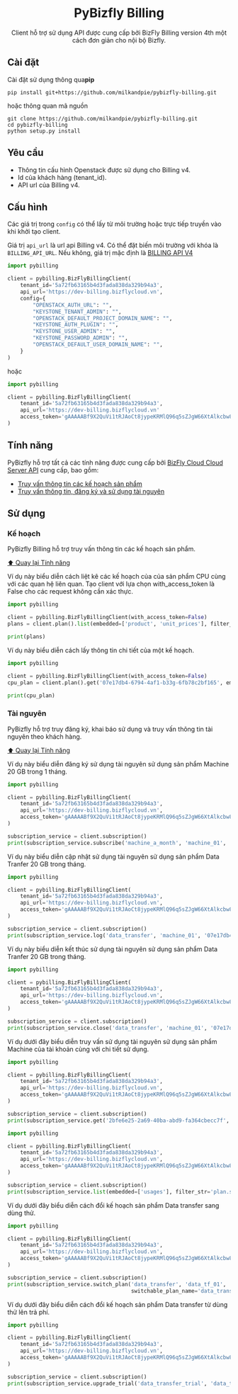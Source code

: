 <h1 align="center">PyBizfly Billing</h1>
<p align="center">Client hỗ trợ sử dụng API được cung cấp bởi BizFly Billing version 4th một cách đơn giản cho nội bộ Bizfly.</p>

## Cài đặt

Cài đặt sử dụng thông qua**pip**

    pip install git+https://github.com/milkandpie/pybizfly-billing.git

hoặc thông quan mã nguồn
    
    git clone https://github.com/milkandpie/pybizfly-billing.git
    cd pybizfly-billing   
    python setup.py install 

## Yêu cầu

- Thông tin cấu hình Openstack được sử dụng cho Billing v4.
- Id của khách hàng (tenant_id).
- API url của Billing v4.

## Cấu hình
Các giá trị trong `config` có thể lấy từ môi trường hoặc trực tiếp truyền vào khi khởi tạo client.

Giá trị `api_url` là url api Billing v4. Có thể đặt biến môi trường với khóa là `BILLING_API_URL`. Nếu không, giá trị mặc định là [BILLING API V4](https://billing.bizflycloud.vn/api/v4/)

```python  
import pybilling

client = pybilling.BizFlyBillingClient(
    tenant_id='5a72fb63165b4d3fada838da329b94a3',
    api_url='https://dev-billing.bizflycloud.vn',
    config={
        "OPENSTACK_AUTH_URL": "",
        "KEYSTONE_TENANT_ADMIN": "",
        "OPENSTACK_DEFAULT_PROJECT_DOMAIN_NAME": "",
        "KEYSTONE_AUTH_PLUGIN": "",
        "KEYSTONE_USER_ADMIN": "",
        "KEYSTONE_PASSWORD_ADMIN": "",
        "OPENSTACK_DEFAULT_USER_DOMAIN_NAME": "",
    }
)
```

hoặc

```python  
import pybilling

client = pybilling.BizFlyBillingClient(
    tenant_id='5a72fb63165b4d3fada838da329b94a3',
    api_url='https://dev-billing.bizflycloud.vn'
    access_token='gAAAAABf9X2QuVi1tRJAoCt8jypeKRMlQ96q5sZJgW66XtAlkcbw8aAySJVLzcPHBqZEE8S1RrgYIMf5GsjJ38Tu8gaGiz_35vbyTOfLEDdsJxLBVcmWoVQJ6GkZ8aaYNz098SL5-6ar1xStpQqxIKPoJ9UOb2_T0m5g8HnN0gxzfKmTP9vzIWk'
)
```

<h2 id="tính-năng">Tính năng</h2>

PyBizfly hỗ trợ tất cả các tính năng được cung cấp
bởi [BizFly Cloud Cloud Server API](https://support.bizflycloud.vn/api/cloudserver/) cung cấp, bao gồm:

- [Truy vấn thông tin các kế hoạch sản phẩm](#plan)
- [Truy vấn thông tin, đăng ký và sử dụng tài nguyên](#subscription)

## Sử dụng

<h3 id="plan">Kế hoạch</h3>
PyBizfly Billing hỗ trợ truy vấn thông tin các kế hoạch sản phẩm.

[⬆ Quay lại Tính năng](#tính-năng)

Ví dụ này biểu diễn cách liệt kê các kế hoạch của của sản phẩm CPU cùng với các quan hệ liên quan.
Tạo client với lựa chọn with_access_token là False cho các request không cần xác thực.
```python
import pybilling

client = pybilling.BizFlyBillingClient(with_access_token=False)
plans = client.plan().list(embedded=['product', 'unit_prices'], filter_str='product.name=@CPU')

print(plans)
```

Ví dụ này biểu diễn cách lấy thông tin chi tiết của một kế hoạch.

```python
import pybilling

client = pybilling.BizFlyBillingClient(with_access_token=False)
cpu_plan = client.plan().get('07e17db4-6794-4af1-b33g-6fb78c2bf165', embedded=['product', 'unit_prices'])

print(cpu_plan)
```

<h3 id="subscription">Tài nguyên</h3>
PyBizfly hỗ trợ truy đăng ký, khai báo sử dụng và truy vấn thông tin tài nguyên theo khách hàng.

[⬆ Quay lại Tính năng](#tính-năng)

Ví dụ này biểu diễn đăng ký sử dụng tài nguyên sử dụng sản phẩm Machine 20 GB trong 1 tháng.

```python
import pybilling

client = pybilling.BizFlyBillingClient(
    tenant_id='5a72fb63165b4d3fada838da329b94a3',
    api_url='https://dev-billing.bizflycloud.vn',
    access_token='gAAAAABf9X2QuVi1tRJAoCt8jypeKRMlQ96q5sZJgW66XtAlkcbw8aAySJVLzcPHBqZEE8S1RrgYIMf5GsjJ38Tu8gaGiz_35vbyTOfLEDdsJxLBVcmWoVQJ6GkZ8aaYNz098SL5-6ar1xStpQqxIKPoJ9UOb2_T0m5g8HnN0gxzfKmTP9vzIWk'
)

subscription_service = client.subscription()
print(subscription_service.subscribe('machine_a_month', 'machine_01', '07e17db4-6794-4af1-b33g-6fb78c2bf165'))
```   

Ví dụ này biểu diễn cập nhật sử dụng tài nguyên sử dụng sản phẩm Data Tranfer 20 GB trong tháng.

```python
import pybilling

client = pybilling.BizFlyBillingClient(
    tenant_id='5a72fb63165b4d3fada838da329b94a3',
    api_url='https://dev-billing.bizflycloud.vn',
    access_token='gAAAAABf9X2QuVi1tRJAoCt8jypeKRMlQ96q5sZJgW66XtAlkcbw8aAySJVLzcPHBqZEE8S1RrgYIMf5GsjJ38Tu8gaGiz_35vbyTOfLEDdsJxLBVcmWoVQJ6GkZ8aaYNz098SL5-6ar1xStpQqxIKPoJ9UOb2_T0m5g8HnN0gxzfKmTP9vzIWk'
)

subscription_service = client.subscription()
print(subscription_service.log('data_transfer', 'machine_01', '07e17db4-6794-4af1-b33g-6fb78c2bf165', 100))
```   

Ví dụ này biểu diễn kết thúc sử dụng tài nguyên sử dụng sản phẩm Data Tranfer 20 GB trong tháng.
```python
import pybilling

client = pybilling.BizFlyBillingClient(
    tenant_id='5a72fb63165b4d3fada838da329b94a3',
    api_url='https://dev-billing.bizflycloud.vn',
    access_token='gAAAAABf9X2QuVi1tRJAoCt8jypeKRMlQ96q5sZJgW66XtAlkcbw8aAySJVLzcPHBqZEE8S1RrgYIMf5GsjJ38Tu8gaGiz_35vbyTOfLEDdsJxLBVcmWoVQJ6GkZ8aaYNz098SL5-6ar1xStpQqxIKPoJ9UOb2_T0m5g8HnN0gxzfKmTP9vzIWk'
)

subscription_service = client.subscription()
print(subscription_service.close('data_transfer', 'machine_01', '07e17db4-6794-4af1-b33g-6fb78c2bf165'))
```  

Ví dụ dưới đây biểu diễn truy vấn sử dụng tài nguyên sử dụng sản phẩm Machine của tài khoản cùng với chi tiết sử dụng.
```python
import pybilling

client = pybilling.BizFlyBillingClient(
    tenant_id='5a72fb63165b4d3fada838da329b94a3',
    api_url='https://dev-billing.bizflycloud.vn',
    access_token='gAAAAABf9X2QuVi1tRJAoCt8jypeKRMlQ96q5sZJgW66XtAlkcbw8aAySJVLzcPHBqZEE8S1RrgYIMf5GsjJ38Tu8gaGiz_35vbyTOfLEDdsJxLBVcmWoVQJ6GkZ8aaYNz098SL5-6ar1xStpQqxIKPoJ9UOb2_T0m5g8HnN0gxzfKmTP9vzIWk'
)

subscription_service = client.subscription()
print(subscription_service.get('2bfe6e25-2a69-40ba-abd9-fa364cbecc7f', embedded=['usages']))
```   

```python
import pybilling

client = pybilling.BizFlyBillingClient(
    tenant_id='5a72fb63165b4d3fada838da329b94a3',
    api_url='https://dev-billing.bizflycloud.vn',
    access_token='gAAAAABf9X2QuVi1tRJAoCt8jypeKRMlQ96q5sZJgW66XtAlkcbw8aAySJVLzcPHBqZEE8S1RrgYIMf5GsjJ38Tu8gaGiz_35vbyTOfLEDdsJxLBVcmWoVQJ6GkZ8aaYNz098SL5-6ar1xStpQqxIKPoJ9UOb2_T0m5g8HnN0gxzfKmTP9vzIWk'
)

subscription_service = client.subscription()
print(subscription_service.list(embedded=['usages'], filter_str='plan.summary==machine_a_month'))
```


Ví dụ dưới đây biểu diễn cách đổi kế hoạch sản phẩm Data transfer sang dùng thử.
```python
import pybilling

client = pybilling.BizFlyBillingClient(
    tenant_id='5a72fb63165b4d3fada838da329b94a3',
    api_url='https://dev-billing.bizflycloud.vn',
    access_token='gAAAAABf9X2QuVi1tRJAoCt8jypeKRMlQ96q5sZJgW66XtAlkcbw8aAySJVLzcPHBqZEE8S1RrgYIMf5GsjJ38Tu8gaGiz_35vbyTOfLEDdsJxLBVcmWoVQJ6GkZ8aaYNz098SL5-6ar1xStpQqxIKPoJ9UOb2_T0m5g8HnN0gxzfKmTP9vzIWk'
)

subscription_service = client.subscription()
print(subscription_service.switch_plan('data_transfer', 'data_tf_01', '2bfe6e25-2a69-40ba-abd9-fa364cbecc7f',
                                       switchable_plan_name='data_transfer_trial'))
``` 

Ví dụ dưới đây biểu diễn cách đổi kế hoạch sản phẩm Data transfer từ dùng thử lên trả phí. 
```python
import pybilling

client = pybilling.BizFlyBillingClient(
    tenant_id='5a72fb63165b4d3fada838da329b94a3',
    api_url='https://dev-billing.bizflycloud.vn',
    access_token='gAAAAABf9X2QuVi1tRJAoCt8jypeKRMlQ96q5sZJgW66XtAlkcbw8aAySJVLzcPHBqZEE8S1RrgYIMf5GsjJ38Tu8gaGiz_35vbyTOfLEDdsJxLBVcmWoVQJ6GkZ8aaYNz098SL5-6ar1xStpQqxIKPoJ9UOb2_T0m5g8HnN0gxzfKmTP9vzIWk'
)

subscription_service = client.subscription()
print(subscription_service.upgrade_trial('data_transfer_trial', 'data_tf_01', '2bfe6e25-2a69-40ba-abd9-fa364cbecc7f'))
``` 